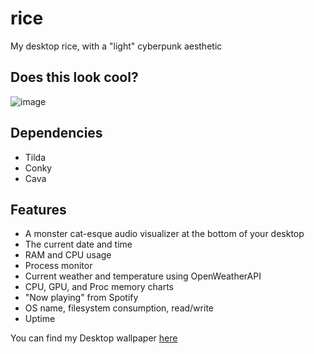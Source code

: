 # rice
My desktop rice, with a "light" cyberpunk aesthetic

## Does this look cool?
![image](https://github.com/anishgoyal1108/rice/assets/90469168/87b38696-abb4-4f23-b56d-516e1d0c99ed)

## Dependencies
* Tilda
* Conky
* Cava

## Features
* A monster cat-esque audio visualizer at the bottom of your desktop
* The current date and time
* RAM and CPU usage
* Process monitor
* Current weather and temperature using OpenWeatherAPI
* CPU, GPU, and Proc memory charts
* "Now playing" from Spotify
* OS name, filesystem consumption, read/write
* Uptime

You can find my Desktop wallpaper [here](https://imgur.com/a/wX1cq0I)
